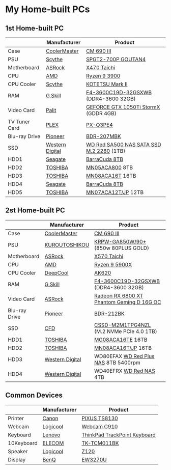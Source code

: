 # My Home-built PCs
## 1st Home-built PC
|               |Manufacturer                                      |Product                                                                                                                            |
|---------------|--------------------------------------------------|-----------------------------------------------------------------------------------------------------------------------------------|
|Case           |[CoolerMaster](https://www.coolermaster.com/)     |[CM 690 III](https://www.coolermaster.com/catalog/legacy-products/cases/cm693/)                                                    |
|PSU            |[Scythe](https://www.scythe.co.jp/)               |[SPGT2-700P GOUTAN4](https://www.scythe.co.jp/product/power/spgt4)                                                                 |
|Motherboard    |[ASRock](https://www.asrock.com/)                 |[X470 Taichi](https://www.asrock.com/mb/AMD/X470%20Taichi/)                                                                        |
|CPU            |[AMD](https://www.amd.com/)                       |[Ryzen 9 3900](https://www.amd.com/en/product/8931)                                                                                |
|CPU Cooler     |[Scythe](https://www.scythe.co.jp/)               |[KOTETSU Mark II](https://www.scythe.co.jp/product/cpu-cooler/air-cooling/midrange/scktt-2100)                                     |
|RAM            |[G.Skill](https://www.gskill.com/)                |[F4-3600C19D-32GSXWB](https://www.gskill.com/product/165/169/1536045873/F4-3600C19D-32GSXWB) (DDR4-3600 32GB)                      |
|Video Card     |[Palit](https://www.palit.com/)                   |[GEFORCE GTX 1050Ti StormX](https://www.palit.com/palit/vgapro.php?id=2719&lang=en) (GDDR 4GB)                                     |
|TV Tuner Card  |[PLEX](http://www.plex-net.co.jp/)                |[PX-Q3PE4](http://www.plex-net.co.jp/product/px-q3pe4/)                                                                            |
|Blu-ray Drive  |[Pioneer](https://global.pioneer/en/)             |[BDR-207MBK](https://www.pioneerelectronics.com/PUSA/Computer/Computer+Drives/BDR-207MBK)                                          |
|SSD            |[Western Digital](https://www.westerndigital.com/)|[WD Red SA500 NAS SATA SSD M.2 2280](https://www.westerndigital.com/products/internal-drives/wd-red-sata-m-2-ssd#WDS100T1R0B) (1TB)|
|HDD1           |[Seagate](https://www.seagate.com/)               |[BarraCuda 8TB](https://www.seagate.com/products/hard-drives/barracuda-hard-drive/)                                                |
|HDD2           |[TOSHIBA](https://www.global.toshiba/ww/top.html) |[MN05ACA800](https://toshiba.semicon-storage.com/ap-en/storage/product/internal-specialty/nas/articles/mn-series.html) 8TB         |
|HDD3           |[TOSHIBA](https://www.global.toshiba/ww/top.html) |[MN08ACA16T](https://toshiba.semicon-storage.com/ap-en/storage/product/internal-specialty/nas/articles/mn-series.html) 16TB        |
|HDD4           |[Seagate](https://www.seagate.com/)               |[BarraCuda 8TB](https://www.seagate.com/products/hard-drives/barracuda-hard-drive/)                                                |
|HDD5           |[TOSHIBA](https://www.global.toshiba/ww/top.html) |[MN07ACA12T/JP](https://toshiba.semicon-storage.com/ap-en/storage/product/internal-specialty/nas/articles/mn-series.html) 12TB     |

## 2st Home-built PC
|               |Manufacturer                                      |Product                                                                                                                                        |
|---------------|--------------------------------------------------|-----------------------------------------------------------------------------------------------------------------------------------------------|
|Case           |[CoolerMaster](https://www.coolermaster.com/)     |[CM 690 III](https://www.coolermaster.com/catalog/legacy-products/cases/cm693/)                                                                |
|PSU            |[KUROUTOSHIKOU](https://www.kuroutoshikou.com/)   |[KRPW-GA850W/90+](https://www.kuroutoshikou.com/product/detail/krpw-ga850w-90-.html) (850w 80PLUS GOLD)                                        |
|Motherboard    |[ASRock](https://www.asrock.com/)                 |[X570 Taichi](https://www.asrock.com/mb/AMD/X570%20Taichi/)                                                                                    |
|CPU            |[AMD](https://www.amd.com/)                       |[Ryzen 9 5900X](https://www.amd.com/en/products/cpu/amd-ryzen-9-5900x)                                                                         |
|CPU Cooler     |[DeepCool](https://www.deepcool.com/)             |[AK620](https://www.deepcool.com/products/Cooling/cpuaircoolers/AK620-High-Performance-CPU-Cooler-1700-AM5/2021/13067.shtml)                   |
|RAM            |[G.Skill](https://www.gskill.com/)                |[F4-3600C19D-32GSXWB](https://www.gskill.com/product/165/169/1536045873/F4-3600C19D-32GSXWB) (DDR4-3600 32GB)                                  |
|Video Card     |[ASRock](https://www.asrock.com/)                 |[Radeon RX 6800 XT Phantom Gaming D 16G OC](https://pg.asrock.com/Graphics-Card/AMD/Radeon%20RX%206800%20XT%20Phantom%20Gaming%20D%2016G%20OC/)|
|Blu-ray Drive  |[Pioneer](https://global.pioneer/en/)             |[BDR-212BK](http://www.st-trade.co.jp/product/spec-bdr212bk.html)                                                                              |
|SSD            |[CFD](https://www.cfd.co.jp/)                     |[CSSD-M2M1TPG4NZL](https://www.cfd.co.jp/consumer/product/detail/cssd-m2m1tpg4nzl.html) (M.2 NVMe PCIe 4.0 1TB)                                |
|HDD1           |[TOSHIBA](https://www.global.toshiba/ww/top.html) |[MG08ACA16TE](https://toshiba.semicon-storage.com/ap-en/storage/product/data-center-enterprise/cloud-scale-capacity/articles/mg08.html) 16TB   |
|HDD2           |[TOSHIBA](https://www.global.toshiba/ww/top.html) |[MN08ACA16T/JP](https://toshiba.semicon-storage.com/ap-en/storage/product/internal-specialty/nas/articles/mn-series.html) 16TB                 |
|HDD3           |[Western Digital](https://www.westerndigital.com/)|WD80EFAX [WD Red Plus NAS](https://www.westerndigital.com/products/internal-drives/wd-red-plus-sata-3-5-hdd#WD80EFZZ) 8TB 5400rpm              |
|HDD4           |[Western Digital](https://www.westerndigital.com/)|WD40EFRX [WD Red NAS](https://www.westerndigital.com/products/internal-drives/wd-red-sata-hdd#WD40EFAX) 4TB                                    |

## Common Devices
|               |Manufacturer                           |Product                                                                                                                                                    |
|---------------|---------------------------------------|-----------------------------------------------------------------------------------------------------------------------------------------------------------|
|Printer        |[Canon](https://global.canon/en/)      |[PIXUS TS8130](https://faq.canon.jp/app/answers/detail/a_id/92255/)                                                                                        |
|Webcam         |[Logicool](https://www.logicool.co.jp/)|[Webcam C910](https://support.logi.com/hc/ja/articles/360025264994)                                                                                        |
|Keyboard       |[Lenovo](https://www.lenovo.com/)      |[ThinkPad TrackPoint Keyboard](https://www.lenovo.com/jp/ja/p/accessories-and-software/keyboards-and-mice/keyboards/0b47208)                               |
|10Keyboard     |[ELECOM](https://www.elecom.co.jp/)    |[TK-TCM011BK](https://www.elecom.co.jp/products/TK-TCM011BK.html)                                                                                          |
|Speaker        |[Logicool](https://www.logicool.co.jp/)|[Z120](https://www.logicool.co.jp/ja-jp/products/speakers/z120-compact-usb-speakers.980-000515.html)                                                       |
|Display        |[BenQ](https://www.benq.com/)          |[EW3270U](https://www.benq.com/ja-jp/monitor/entertainment/ew3270u.html)                                                                                   |
